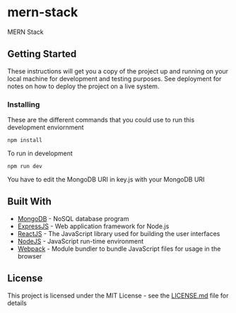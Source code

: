 # mern-stack

MERN Stack

## Getting Started

These instructions will get you a copy of the project up and running on your local machine for development and testing purposes. See deployment for notes on how to deploy the project on a live system.

### Installing

These are the different commands that you could use to run this development enviornment

```
npm install
```

To run in development
```
npm run dev
```
You have to edit the MongoDB URI in key.js with your MongoDB URI

## Built With

* [MongoDB](https://www.mongodb.com/) - NoSQL database program
* [ExpressJS](https://expressjs.com/) - Web application framework for Node.js
* [ReactJS](https://reactjs.org/) - The JavaScript library used for building the user interfaces
* [NodeJS](https://nodejs.org/en/) - JavaScript run-time environment
* [Webpack](https://webpack.js.org/) - Module bundler to bundle JavaScript files for usage in the browser

## License

This project is licensed under the MIT License - see the [LICENSE.md](LICENSE.md) file for details
